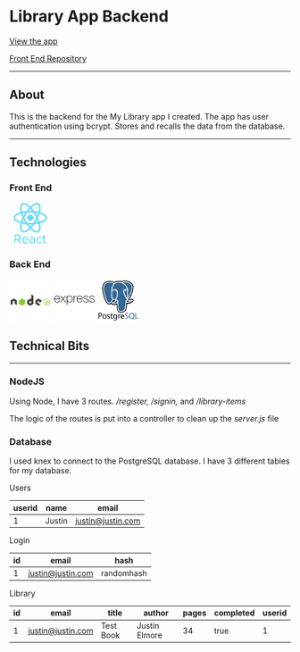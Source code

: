 # Library App Backend

[View the app](https://jelmore1674.github.io/my-library)

[Front End Repository](https://github.com/jelmore1674/my-library)

---

## About

This is the backend for the My Library app I created. The app has user
authentication using bcrypt. Stores and recalls the data from the database.

---

## Technologies

### Front End

<img src='https://raw.githubusercontent.com/devicons/devicon/9f4f5cdb393299a81125eb5127929ea7bfe42889/icons/react/react-original-wordmark.svg' width='75px'>

### Back End

<img src='https://raw.githubusercontent.com/devicons/devicon/9f4f5cdb393299a81125eb5127929ea7bfe42889/icons/nodejs/nodejs-original-wordmark.svg' width="75px" style="background-color: white">
<img src='https://raw.githubusercontent.com/devicons/devicon/9f4f5cdb393299a81125eb5127929ea7bfe42889/icons/express/express-original-wordmark.svg' width="75px" style="background-color: white">
<img src='https://raw.githubusercontent.com/devicons/devicon/9f4f5cdb393299a81125eb5127929ea7bfe42889/icons/postgresql/postgresql-original-wordmark.svg' width="75px" style="background-color: white">

## Technical Bits

---

### NodeJS

Using Node, I have 3 routes. _/register, /signin,_ and _/library-items_

The logic of the routes is put into a controller to clean up the _server.js_
file

### Database

I used knex to connect to the PostgreSQL database. I have 3 different tables for
my database.

Users

| userid | name   | email             |
| ------ | ------ | ----------------- |
| 1      | Justin | justin@justin.com |

Login

| id  | email             | hash       |
| --- | ----------------- | ---------- |
| 1   | justin@justin.com | randomhash |

Library

| id  | email             | title     | author        | pages | completed | userid |
| --- | ----------------- | --------- | ------------- | ----- | --------- | ------ |
| 1   | justin@justin.com | Test Book | Justin Elmore | 34    | true      | 1      |
